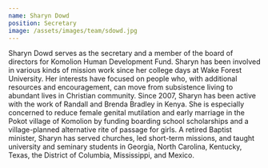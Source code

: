 ```yaml
---
name: Sharyn Dowd
position: Secretary
image: /assets/images/team/sdowd.jpg
---
```


Sharyn Dowd serves as the secretary and a member of the board of directors for Komolion Human Development Fund. Sharyn has been involved in various kinds of mission work since her college days at Wake Forest University. Her interests have focused on people who, with additional resources and encouragement, can move from subsistence living to abundant lives in Christian community. Since 2007, Sharyn has been active with the work of Randall and Brenda Bradley in Kenya. She is especially concerned to reduce female genital mutilation and early marriage in the Pokot village of Komolion by funding boarding school scholarships and a village-planned alternative rite of passage for girls. A retired Baptist minister, Sharyn has served churches, led short-term missions, and taught university and seminary students in Georgia, North Carolina, Kentucky, Texas, the District of Columbia, Mississippi, and Mexico.
